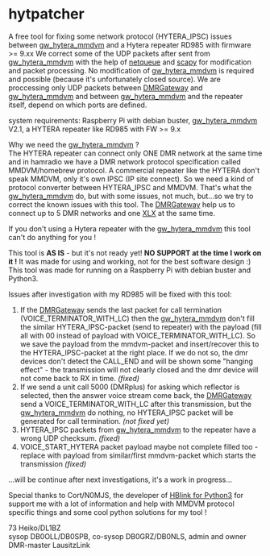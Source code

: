 # hytpatcher
A free tool for fixing some network protocol (HYTERA_IPSC) issues between [gw_hytera_mmdvm](http://ham-dmr.at/?wpfb_dl=651) and a Hytera repeater RD985 with firmware >= 9.xx
We correct some of the UDP packets after sent from [gw_hytera_mmdvm](http://ham-dmr.at/?wpfb_dl=651) with the help of [netqueue](https://pypi.org/project/NetfilterQueue/) and [scapy](https://scapy.net/) for modification and packet processing. No modification of [gw_hytera_mmdvm](http://ham-dmr.at/?wpfb_dl=651) is required and possible (because it's unfortunately closed source).
We are proccessing only UDP packets between [DMRGateway](https://github.com/g4klx/DMRGateway) and [gw_hytera_mmdvm](http://ham-dmr.at/?wpfb_dl=651) and between [gw_hytera_mmdvm](http://ham-dmr.at/?wpfb_dl=651) and the repeater itself, depend on which ports are defined.

system requirements: Raspberry Pi with debian buster, [gw_hytera_mmdvm](http://ham-dmr.at/?wpfb_dl=651) V2.1, a HYTERA repeater like RD985 with FW >= 9.x

Why we need the [gw_hytera_mmdvm](http://ham-dmr.at/?wpfb_dl=651) ?  
The HYTERA repeater can connect only ONE DMR network at the same time and in hamradio we have a DMR network protocol specification called MMDVM/homebrew protocol.
A commercial repeater like the HYTERA don't speak MMDVM, only it's own IPSC (IP site connect). So we need a kind of protocol converter between HYTERA_IPSC and MMDVM. That's what the [gw_hytera_mmdvm](http://ham-dmr.at/?wpfb_dl=651) do, but with some issues, not much, but...so we try to correct the known issues with this tool.
The [DMRGateway](https://github.com/g4klx/DMRGateway) help us to connect up to 5 DMR networks and one [XLX](https://github.com/LX3JL/xlxd) at the same time.

If you don't using a Hytera repeater with the [gw_hytera_mmdvm](http://ham-dmr.at/?wpfb_dl=651) this tool can't do anything for you !

This tool is **AS IS** - but it's not ready yet!
**NO SUPPORT at the time I work on it !**
It was made for using and working, not for the best software design :)
This tool was made for running on a Raspberry Pi with debian buster and Python3.

Issues after investigation with my RD985 will be fixed with this tool:
1. If the [DMRGateway](https://github.com/g4klx/DMRGateway) sends the last packet for call termination (VOICE_TERMINATOR_WITH_LC) then the [gw_hytera_mmdvm](http://ham-dmr.at/?wpfb_dl=651) don't fill the similar HYTERA_IPSC-packet (send to repeater) with the payload (fill all with 00 instead of payload with VOICE_TERMINATOR_WITH_LC). So we save the payload from the mmdvm-packet and insert/recover this to the HYTERA_IPSC-packet at the right place. If we do not so, the dmr devices don't detect the CALL_END and will be shown some "hanging effect" - the transmission will not clearly closed and the dmr device will not come back to RX in time. *(fixed)*
2. If we send a unit call 5000 (DMRplus) for asking which reflector is selected, then the answer voice stream come back, the [DMRGateway](https://github.com/g4klx/DMRGateway) send a VOICE_TERMINATOR_WITH_LC after this transmission, but the [gw_hytera_mmdvm](http://ham-dmr.at/?wpfb_dl=651) do nothing, no HYTERA_IPSC packet will be generated for call termination. *(not fixed yet)*
3. HYTERA_IPSC packets from [gw_hytera_mmdvm](http://ham-dmr.at/?wpfb_dl=651) to the repeater have a wrong UDP checksum. *(fixed)*
4. VOICE_START_HYTERA packet payload maybe not complete filled too - replace with payload from similar/first mmdvm-packet which starts the transmission *(fixed)*

...will be continue after next investigations, it's a work in progress...

Special thanks to Cort/N0MJS, the developer of [HBlink for Python3](https://github.com/n0mjs710/hblink3) for support me with a lot of information and help with MMDVM protocol specific things and some cool python solutions for my tool !

73 Heiko/DL1BZ  
sysop DB0OLL/DB0SPB, co-sysop DB0GRZ/DB0NLS, admin and owner DMR-master LausitzLink
